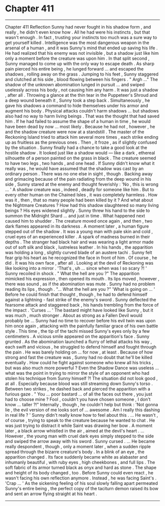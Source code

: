 
# Chapter 411


---

Chapter 411 Reflection
Sunny had never fought in his shadow form , and really , he didn't even know how . All he had were his instincts , but that wasn't enough . In fact , trusting your instincts too much was a sure way to get yourself killed .
Intelligence was the most dangerous weapon in the arsenal of a human , and it was Sunny's mind that ended up saving his life .
He had realized that his enemy was not invisible , but a shadow just like him only a moment before the creature was upon him . In that split second , Sunny managed to come up with the only way to escape death .
As sharp pain pierced his entire being , he lunged forward … and escaped the shadows , rolling away on the grass . Jumping to his feet , Sunny staggered and clutched at his side , blood flowing between his fingers .
" Argh …"
The shadow of the unknown abomination lunged in pursuit … and swiped uselessly across his body , not causing him any harm .
It was just a shadow , after all .
Throwing a glance at the thin tear in the Puppeteer's Shroud and a deep wound beneath it , Sunny took a step back . Simultaneously , he gave his shadows a command to hide themselves under his armor and augment his body .
Physical attacks couldn't harm shadows … but shadows also had no way to harm living beings . That was the thought that had saved him . If he had failed to assume the shape of a human in time , he would have been dead by now … most likely .
Because he had not , however , he and the shadow creature were now at a standstill .
The master of the Reckoning Island tried to attack him several more times , each strike ending up as fruitless as the previous ones . Then , it froze , as if slightly confused by the situation .
Sunny finally had a chance to take a good look at the hostile shadow .
It looked just like a shadow would — like a dark , ethereal silhouette of a person painted on the grass in black . The creature seemed to have two legs , two hands , and one head . If Sunny didn't know what it really was , he would have assumed that the shadow was cast by an ordinary person .
There was no one else in sight , though .
Backing away and grimacing because of the pain radiating from the deep wound in his side , Sunny stared at the enemy and thought feverishly :
'No , this is wrong … '
A shadow creature was , indeed , deadly for someone like him .
But to every other human on the Chained Isles , it was completely harmless .
How was it , then , that so many people had been killed by it ? And what about the Nightmare Creatures ? How had this shadow slaughtered so many living beings ?
His eyes widened slightly .
Sunny threw his hand to the side to summon the Midnight Shard … and just in time .
What happened next caused him to shudder .
The creature moved once again , and then , two dark flames appeared in its darkness . A moment later , a human figure stepped out of the shadow . It was a young man with pale skin and cold , cruel eyes of an experienced killer . A spark of madness burned in their depths .
The stranger had black hair and was wearing a light armor made out of soft silk and black , lustreless leather . In his hands , the apparition was holding a long , slightly curved blade of an austere tachi .
Sunny felt fear grip his heart as he recognized the face in front of him .
Of course , he did . It was his own face , after all .
Looking at the devil of Reckoning was like looking into a mirror .
'That's , uh … since when was I so scary ?! '
Sunny recoiled in shock .
" What the hell are you ?"
The apparition mimicked his expression , then opened its mouth . Its lips moved , however , there was sound , as if the abomination was mute .
Sunny had no problem reading its lips , though .
"... What the hell are you ?"
'What is going on ... '
Before he could finish that thought , though , he had to defend himself against a lightning - fast strike of the enemy's sword .
Sunny deflected the fearsome attack and staggered back , his hands trembling from the force of the impact .
'Curses … '
The bastard might have looked like Sunny , but it was much , much stronger . About as strong as a Fallen Devil would probably be …
Sunny had no time to recover before his evil twin was upon him once again , attacking with the painfully familiar grace of his own battle style . This time , the tip of the tachi missed Sunny's eyes only by a few centimeters .
A vicious smile appeared on the apparition's face .
Sunny grunted .
As the abomination launched a flurry of lethal attacks his way , each swift and vicious , he struggled to defend himself and fought through the pain . He was barely holding on … for now , at least . Because of how strong and fast the creature was , Sunny had no doubt that he'll be killed eventually .
How could he fight against someone who knew all his tricks , but was also much more powerful ? Even the Shadow Dance was useless ... what was the point in trying to mirror the style of an opponent who had stolen his technique from Sunny himself ?!
The situation did not look good , at all . Especially because blood was still streaming down Sunny's torso .
Between two strikes , he dashed back and pierced the apparition with a furious gaze .
" You ... poor bastard ... of all the faces out there , you just had to choose mine ? Fool , couldn't you have chosen someone , I don't know … taller ?!"
Internally , though , he couldn't help but think :
'Not gonna lie , the evil version of me looks sort of … awesome . Am I really this dashing in real life ? '
Sunny didn't really know how to feel about this .
... He wasn't , of course , trying to speak to the creature because he wanted to chat .
He was just trying to distract it while Saint was drawing her bow .
A moment later , a black arrow whistled in the air , aimed at the devil's heart .
… However , the young man with cruel dark eyes simply stepped to the side and swiped the arrow away with his sword .
Sunny cursed .
… He became really despondent , though , only a moment later , when a sudden ripple spread through the bizarre creature's body .
In a blink of an eye , the apparition changed . Its face suddenly became white as alabaster and inhumanly beautiful , with ruby eyes , high cheekbones , and full lips . The soft fabric of its armor turned black as onyx and hard as stone . The shape and height of its body changed , too .
Before Sunny could even react , he wasn't facing his own reflection anymore .
Instead , he was facing Saint's .
'Crap … '
As the sickening feeling of his soul slowly falling apart permeated Sunny's entire being , the perfect copy of the taciturn demon raised its bow and sent an arrow flying straight at his heart .

---

